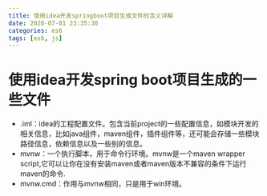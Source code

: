 ```yaml
---
title: 使用idea开发springboot项目生成文件的含义详解
date: 2020-07-01 23:35:30 
categories: es6
tags: [es6, js]
---
```

# 使用idea开发spring boot项目生成的一些文件
* .iml：idea的工程配置文件。包含当前project的一些配置信息，如模块开发的相关信息，比如java组件，maven组件，插件组件等，还可能会存储一些模块路径信息，依赖信息以及一些别的信息。
* mvnw：一个执行脚本，用于命令行环境。mvnw是一个maven wrapper script,它可以让你在没有安装maven或者maven版本不兼容的条件下运行maven的命令.
* mvnw.cmd：作用与mvnw相同，只是用于win环境。